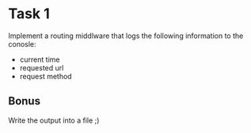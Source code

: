 # Task 1

Implement a routing middlware that logs the following information to the conosle:

- current time
- requested url
- request method

## Bonus

Write the output into a file ;)
